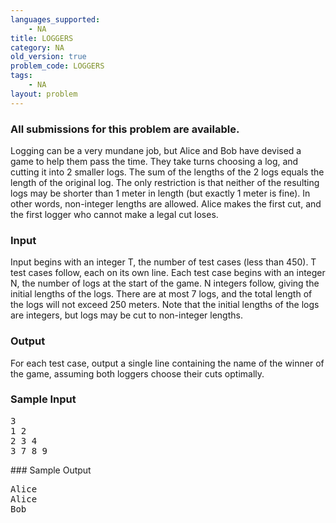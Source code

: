 ```yaml
---
languages_supported:
    - NA
title: LOGGERS
category: NA
old_version: true
problem_code: LOGGERS
tags:
    - NA
layout: problem
---
```

###  All submissions for this problem are available. 

Logging can be a very mundane job, but Alice and Bob have devised a game to help them pass the time. They take turns choosing a log, and cutting it into 2 smaller logs. The sum of the lengths of the 2 logs equals the length of the original log. The only restriction is that neither of the resulting logs may be shorter than 1 meter in length (but exactly 1 meter is fine). In other words, non-integer lengths are allowed. Alice makes the first cut, and the first logger who cannot make a legal cut loses.

### Input

Input begins with an integer T, the number of test cases (less than 450). T test cases follow, each on its own line. Each test case begins with an integer N, the number of logs at the start of the game. N integers follow, giving the initial lengths of the logs. There are at most 7 logs, and the total length of the logs will not exceed 250 meters. Note that the initial lengths of the logs are integers, but logs may be cut to non-integer lengths.

### Output

For each test case, output a single line containing the name of the winner of the game, assuming both loggers choose their cuts optimally.

### Sample Input

<pre>3
1 2
2 3 4
3 7 8 9
</pre>### Sample Output

<pre>Alice
Alice
Bob
</pre>